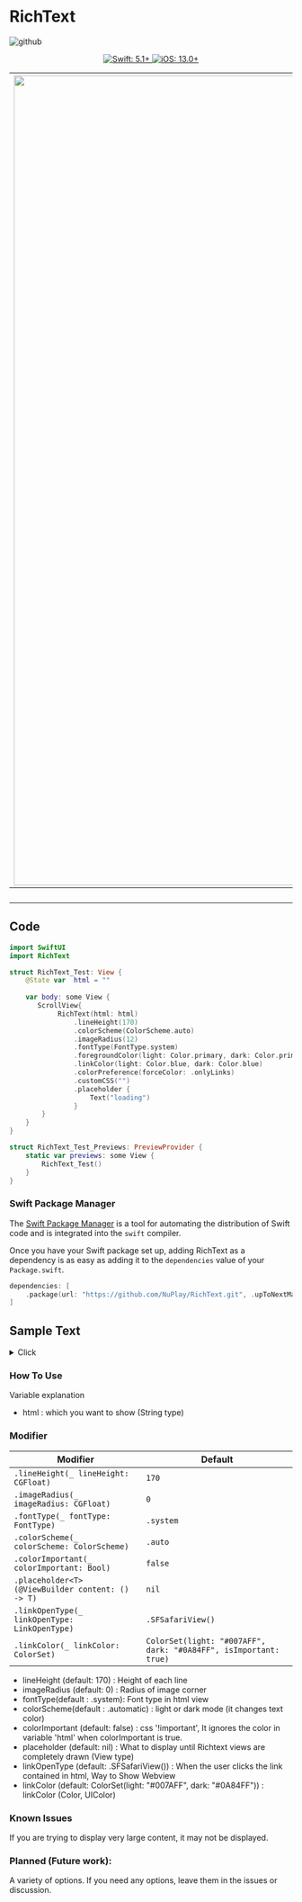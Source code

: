# RichText
![github](https://user-images.githubusercontent.com/73557895/128497417-52d47524-05bf-48af-ae0a-e0cdffdbedf5.png)


<p align="center">
    <a href="https://swift.org/">
        <img src="https://img.shields.io/badge/Swift-5.1+-F05138?labelColor=303840" alt="Swift: 5.1+">
    </a>
    <a href="https://www.apple.com/ios/">
        <img src="https://img.shields.io/badge/iOS-13.0+-007AFF?labelColor=303840" alt="iOS: 13.0+">
    </a>
</p>


| <img width="1440" alt="스크린샷 2021-08-28 오전 12 14 09" src="https://user-images.githubusercontent.com/73557895/131149958-bbc28435-02e2-4a02-8ad5-43627cd333e0.png"> 	| <img width="1440" alt="스크린샷 2021-08-28 오전 12 13 59" src="https://user-images.githubusercontent.com/73557895/131149926-211e2111-6d6e-4aac-94b8-44c7230b6244.png"> 	|
|:--------------------------------------------------------------------------------------------------------------------------------------------------------------------:	|:------------------------------------------------------------------------------------------------------------------------------:	|
| LightMode                                                                                                                                                                 	| DarkMode                                                                                                                        	|                   

## Code
```swift
import SwiftUI
import RichText

struct RichText_Test: View {
    @State var  html = ""
    
    var body: some View {
       ScrollView{
            RichText(html: html)
                .lineHeight(170)
                .colorScheme(ColorScheme.auto)
                .imageRadius(12)
                .fontType(FontType.system)
                .foregroundColor(light: Color.primary, dark: Color.primary)
                .linkColor(light: Color.blue, dark: Color.blue)
                .colorPreference(forceColor: .onlyLinks)
                .customCSS("")
                .placeholder {
                    Text("loading")
                }
        }
    }
}

struct RichText_Test_Previews: PreviewProvider {
    static var previews: some View {
        RichText_Test()
    }
}

```
### Swift Package Manager

The [Swift Package Manager](https://swift.org/package-manager/) is a tool for automating the distribution of Swift code and is integrated into the `swift` compiler. 

Once you have your Swift package set up, adding RichText as a dependency is as easy as adding it to the `dependencies` value of your `Package.swift`.

```swift
dependencies: [
    .package(url: "https://github.com/NuPlay/RichText.git", .upToNextMajor(from: "2.0.0"))
]
```

## Sample Text
<details>
<summary>Click</summary>
<div markdown="1">

```swift
import SwiftUI
import RichText

struct RichText_Test: View {
    @State var  html = """
        <h1>Non quam nostram quidem, inquit Pomponius iocans;</h1>
        
        <img src = "https://user-images.githubusercontent.com/73557895/126889699-a735f993-2d95-4897-ae40-bcb932dc23cd.png">
        

        <p>Lorem ipsum dolor sit amet, consectetur adipiscing elit. Quis istum dolorem timet? Sit sane ista voluptas. Quis est tam dissimile homini. Duo Reges: constructio interrete. <i>Quam illa ardentis amores excitaret sui! Cur tandem?</i> </p>

        <dl>
            <dt><dfn>Avaritiamne minuis?</dfn></dt>
            <dd>Placet igitur tibi, Cato, cum res sumpseris non concessas, ex illis efficere, quod velis?</dd>
            <dt><dfn>Immo videri fortasse.</dfn></dt>
            <dd>Quae qui non vident, nihil umquam magnum ac cognitione dignum amaverunt.</dd>
            <dt><dfn>Si longus, levis.</dfn></dt>
            <dd>Ita ne hoc quidem modo paria peccata sunt.</dd>
        </dl>


        <ol>
            <li>Possumusne ergo in vita summum bonum dicere, cum id ne in cena quidem posse videamur?</li>
            <li>Placet igitur tibi, Cato, cum res sumpseris non concessas, ex illis efficere, quod velis?</li>
            <li>Unum nescio, quo modo possit, si luxuriosus sit, finitas cupiditates habere.</li>
        </ol>


        <blockquote cite="http://loripsum.net">
            Aristoteles, Xenocrates, tota illa familia non dabit, quippe qui valitudinem, vires, divitias, gloriam, multa alia bona esse dicant, laudabilia non dicant.
        </blockquote>


        <p>Scrupulum, inquam, abeunti; Conferam tecum, quam cuique verso rem subicias; Audeo dicere, inquit. Maximus dolor, inquit, brevis est. Nos commodius agimus. </p>

        <ul>
            <li>Cur igitur, inquam, res tam dissimiles eodem nomine appellas?</li>
            <li>Omnia peccata paria dicitis.</li>
        </ul>


        <h2>Laboro autem non sine causa;</h2>

        <p>Itaque contra est, ac dicitis; <code>Illa argumenta propria videamus, cur omnia sint paria peccata.</code> </p>

        <pre>Nunc dicam de voluptate, nihil scilicet novi, ea tamen, quae
        te ipsum probaturum esse confidam.

        Sin est etiam corpus, ista explanatio naturae nempe hoc
        effecerit, ut ea, quae ante explanationem tenebamus,
        relinquamus.
        </pre>



        """
    
    var body: some View {
        ScrollView{
           RichText(html: html)
                .lineHeight(170)
                .colorScheme(ColorScheme.auto)
                .imageRadius(12)
                .fontType(FontType.system)
                .foregroundColor(light: Color.primary, dark: Color.primary)
                .linkColor(light: Color.blue, dark: Color.blue)
                .colorPreference(forceColor: .onlyLinks)
                .customCSS("")
                .placeholder {
                    Text("loading")
                }
        }
    }
}

struct RichText_Test_Previews: PreviewProvider {
    static var previews: some View {
        RichText_Test()
    }
}
    
```
  
 </div>
</details>


### How To Use

Variable explanation

 - html : which you want to show (String type)   

### Modifier
Modifier | Default
--- | ---
`.lineHeight(_ lineHeight: CGFloat)` | `170`
`.imageRadius(_ imageRadius: CGFloat)` | `0`
`.fontType(_ fontType: FontType)` | `.system`
`.colorScheme(_ colorScheme: ColorScheme)` | `.auto`
`.colorImportant(_ colorImportant: Bool)` | `false`
`.placeholder<T>(@ViewBuilder content: () -> T)` | `nil`
`.linkOpenType(_ linkOpenType: LinkOpenType)` | `.SFSafariView()`
`.linkColor(_ linkColor: ColorSet)` | `ColorSet(light: "#007AFF", dark: "#0A84FF", isImportant: true)`


 - lineHeight (default: 170) : Height of each line  
 - imageRadius (default: 0)  : Radius of image corner 
 - fontType(default : .system): Font type in html view
 - colorScheme(default : .automatic) : light or dark mode (it changes text color) 
 - colorImportant (default: false) : css '!important', It ignores the color in variable 'html' when colorImportant is true.
 - placeholder (default: nil) : What to display until Richtext views are completely drawn (View type)
 - linkOpenType (default: .SFSafariView()) : When the user clicks the link contained in html, Way to Show Webview
 - linkColor (default: ColorSet(light: "#007AFF", dark: "#0A84FF")) : linkColor (Color, UIColor)


### Known Issues
If you are trying to display very large content, it may not be displayed.

### Planned (Future work): 
A variety of options. 
If you need any options, leave them in the issues or discussion.
